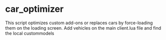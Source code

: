 # car_optimizer
This script optimizes custom add-ons or replaces cars by force-loading them on the loading screen.
Add vehicles on the main client.lua file and find the local custommodels
